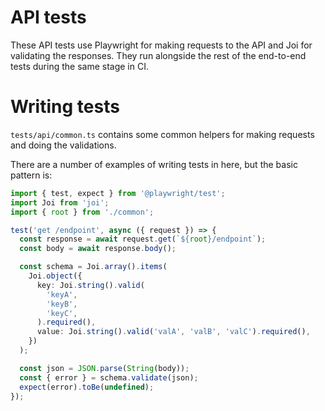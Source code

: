 # API tests

These API tests use Playwright for making requests to the API and Joi for validating the responses. They run alongside the rest of the end-to-end tests during the same stage in CI.

#  Writing tests

`tests/api/common.ts` contains some common helpers for making requests and doing the validations.

There are a number of examples of writing tests in here, but the basic pattern is:

```typescript
import { test, expect } from '@playwright/test';
import Joi from 'joi';
import { root } from './common';

test('get /endpoint', async ({ request }) => {
  const response = await request.get(`${root}/endpoint`);
  const body = await response.body();

  const schema = Joi.array().items(
    Joi.object({
      key: Joi.string().valid(
        'keyA',
        'keyB',
        'keyC',
      ).required(),
      value: Joi.string().valid('valA', 'valB', 'valC').required(),
    })
  );

  const json = JSON.parse(String(body));
  const { error } = schema.validate(json);
  expect(error).toBe(undefined);
});
```